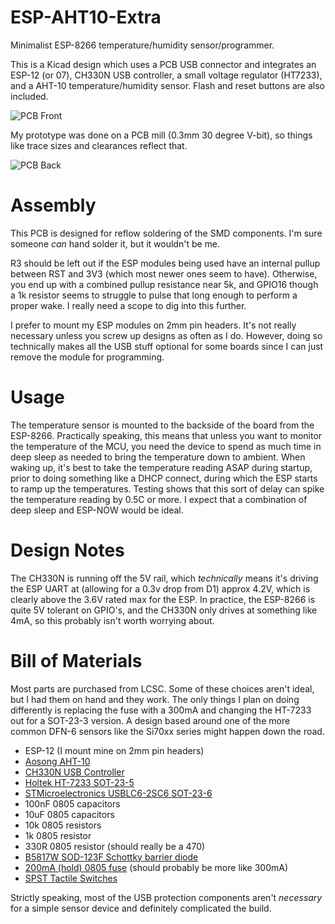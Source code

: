 # ESP-AHT10-Extra

Minimalist ESP-8266 temperature/humidity sensor/programmer.

This is a Kicad design which uses a PCB USB connector and integrates an ESP-12 (or 07),
CH330N USB controller, a small voltage regulator (HT7233), and a AHT-10
temperature/humidity sensor. Flash and reset buttons are also included.

![PCB Front](https://github.com/c-/ESP-AHT10-Extra/blob/master/Images/front.jpg)

My prototype was done on a PCB mill (0.3mm 30 degree V-bit), so things like trace sizes
and clearances reflect that.

![PCB Back](https://github.com/c-/ESP-AHT10-Extra/blob/master/Images/back.jpg)

# Assembly

This PCB is designed for reflow soldering of the SMD components. I'm sure
someone *can* hand solder it, but it wouldn't be me.

R3 should be left out if the ESP modules being used have an
internal pullup between RST and 3V3 (which most newer ones seem to
have). Otherwise, you end up with a combined pullup resistance near 5k,
and GPIO16 though a 1k resistor seems to struggle to pulse that long
enough to perform a proper wake. I really need a scope to dig into this
further.

I prefer to mount my ESP modules on 2mm pin headers. It's not really
necessary unless you screw up designs as often as I do. However, doing so
technically makes all the USB stuff optional for some boards since I can
just remove the module for programming.

# Usage

The temperature sensor is mounted to the backside of the board from the
ESP-8266. Practically speaking, this means that unless you want to monitor
the temperature of the MCU, you need the device to spend as much time in
deep sleep as needed to bring the temperature down to ambient. When waking
up, it's best to take the temperature reading ASAP during startup,
prior to doing something like a DHCP connect, during which the
ESP starts to ramp up the temperatures. Testing shows that this sort of
delay can spike the temperature reading by 0.5C or more. I expect that
a combination of deep sleep and ESP-NOW would be ideal.

# Design Notes

The CH330N is running off the 5V rail, which *technically* means it's
driving the ESP UART at (allowing for a 0.3v drop from D1) approx 4.2V,
which is clearly above the 3.6V rated max for the ESP. In practice, the
ESP-8266 is quite 5V tolerant on GPIO's, and the CH330N only drives at
something like 4mA, so this probably isn't worth worrying about.

# Bill of Materials

Most parts are purchased from LCSC. Some of these choices aren't ideal,
but I had them on hand and they work.  The only things I plan on doing
differently is replacing the fuse with a 300mA and changing the HT-7233
out for a SOT-23-3 version. A design based around one of the more common
DFN-6 sensors like the Si70xx series might happen down the road.

* ESP-12 (I mount mine on 2mm pin headers)
* [Aosong AHT-10](https://lcsc.com/product-detail/Temperature-Humidity-Sensors_Aosong-Guangzhou-Elec-AHT10_C368909.html)
* [CH330N USB Controller](https://lcsc.com/product-detail/USB-ICs_Jiangsu-Qin-Heng-CH330N_C108996.html)
* [Holtek HT-7233 SOT-23-5](https://lcsc.com/product-detail/Low-Dropout-Regulators-LDO_HT7233_C77938.html)
* [STMicroelectronics USBLC6-2SC6 SOT-23-6](https://lcsc.com/product-detail/Diodes-ESD_STMicroelectronics_USBLC6-2SC6_USBLC6-2SC6_C7519.html)
* 100nF 0805 capacitors
* 10uF 0805 capacitors
* 10k 0805 resistors
* 1k 0805 resistor
* 330R 0805 resistor (should really be a 470)
* [B5817W SOD-123F Schottky barrier diode](https://lcsc.com/product-detail/Schottky-Barrier-Diodes-SBD_Shikues-B5817WL_C122853.html)
* [200mA (hold) 0805 fuse](https://lcsc.com/product-detail/PTC-Resettable-Fuses_BOURNS-MF-PSMF020X-2_C89657.html) (should probably be more like 300mA)
* [SPST Tactile Switches](https://lcsc.com/product-detail/Tactile-Switches_HYP-Hongyuan-Precision-1TS002A-2300-5000_C318817.html)

Strictly speaking, most of the USB protection components aren't
*necessary* for a simple sensor device and definitely complicated
the build.
